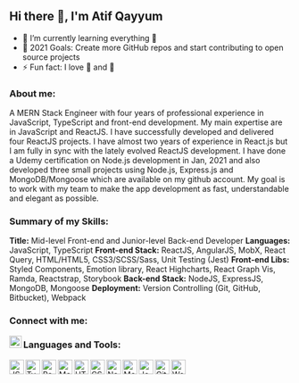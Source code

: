 ## Hi there 👋, I'm Atif Qayyum

- 🌱 I’m currently learning everything 🤣
- 🥅 2021 Goals: Create more GitHub repos and start contributing to open source projects
- ⚡ Fun fact: I love 🏀 and 🏓

### About me:

A MERN Stack Engineer with four years of professional experience in JavaScript, TypeScript and front-end development. My main expertise are in JavaScript and ReactJS. I have successfully developed and delivered four ReactJS projects. I have almost two years of experience in React.js but I am fully in sync with the lately evolved ReactJS development. I have done a Udemy certification on Node.js development in Jan, 2021 and also developed three small projects using Node.js, Express.js and MongoDB/Mongoose which are available on my github account. My goal is to work with my team to make the app development as fast, understandable and elegant as possible.


### Summary of my Skills:

**Title:** 				    Mid-level Front-end and Junior-level Back-end Developer
**Languages:**			  JavaScript, TypeScript
**Front-end Stack:**	ReactJS, AngularJS, MobX, React Query, HTML/HTML5, CSS3/SCSS/Sass, Unit Testing (Jest)
**Front-end Libs:**		Styled Components, Emotion library, React Highcharts, React Graph Vis, Ramda, Reactstrap, Storybook
**Back-end Stack:**		NodeJS, ExpressJS, MongoDB, Mongoose
**Deployment:**		    Version Controlling (Git, GitHub, Bitbucket), Webpack


### Connect with me:

[<img align="left" alt="LinkedIn" width="22px" src="https://upload.wikimedia.org/wikipedia/commons/thumb/c/ca/LinkedIn_logo_initials.png/600px-LinkedIn_logo_initials.png" />][linkedin]


### Languages and Tools:

<img align="left" alt="JS" width="26px" height="26px" src="https://upload.wikimedia.org/wikipedia/commons/thumb/9/99/Unofficial_JavaScript_logo_2.svg/131px-Unofficial_JavaScript_logo_2.svg.png" />
<img align="left" alt="TypeScript" width="26px" height="26px" src="https://upload.wikimedia.org/wikipedia/commons/thumb/4/4c/Typescript_logo_2020.svg/1200px-Typescript_logo_2020.svg.png" />
<img align="left" alt="ReactJS" width="26px" height="26px" src="https://upload.wikimedia.org/wikipedia/commons/thumb/a/a7/React-icon.svg/1200px-React-icon.svg.png" />
<img align="left" alt="MobX" width="26px" height="26px" src="https://mobx.js.org/img/mobx.png" />
<img align="left" alt="HTML5" width="26px" height="26px" src="https://upload.wikimedia.org/wikipedia/commons/thumb/6/61/HTML5_logo_and_wordmark.svg/1200px-HTML5_logo_and_wordmark.svg.png" />
<img align="left" alt="CSS" width="26px" height="26px" src="https://upload.wikimedia.org/wikipedia/commons/thumb/d/d5/CSS3_logo_and_wordmark.svg/1200px-CSS3_logo_and_wordmark.svg.png" />
<img align="left" alt="NodeJS" width="26px" height="26px" src="https://d2eip9sf3oo6c2.cloudfront.net/tags/images/000/000/256/full/nodejslogo.png" />
<img align="left" alt="MongoDB" width="26px" height="26px" src="https://miro.medium.com/max/640/1*-ivYkzeuYJedPKdEdfnNlg.png" />
<img align="left" alt="Jest" width="26px" height="26px" src="https://jestjs.io/img/opengraph.png" />
<img align="left" alt="Git" width="26px" height="26px" src="https://git-scm.com/images/logos/logomark-orange@2x.png" />
<img align="left" alt="Webpack" width="26px" height="26px" src="https://cdn.auth0.com/blog/webpack/logo.png" />

[linkedin]: https://www.linkedin.com/in/aqarain
